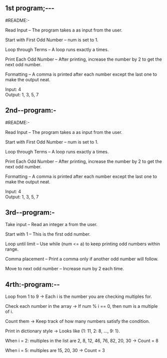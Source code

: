 1st program;---
----------------

#README:-

Read Input – The program takes a as input from the user.

Start with First Odd Number – num is set to 1.

Loop through Terms – A loop runs exactly a times.

Print Each Odd Number – After printing, increase the number by 2 to get the next odd number.

Formatting – A comma is printed after each number except the last one to make the output neat.



Input: 4  
Output: 1, 3, 5, 7


2nd--program:-
-------------------

#README:-

Read Input – The program takes a as input from the user.

Start with First Odd Number – num is set to 1.

Loop through Terms – A loop runs exactly a times.

Print Each Odd Number – After printing, increase the number by 2 to get the next odd number.

Formatting – A comma is printed after each number except the last one to make the output neat.



Input: 4  
Output: 1, 3, 5, 7

3rd--program:-
-------------------
Take input – Read an integer a from the user.

Start with 1 – This is the first odd number.

Loop until limit – Use while (num <= a) to keep printing odd numbers within range.

Comma placement – Print a comma only if another odd number will follow.

Move to next odd number – Increase num by 2 each time.


4rth:-program:--
--------------------
Loop from 1 to 9 → Each i is the number you are checking multiples for.

Check each number in the array → If num % i == 0, then num is a multiple of i.

Count them → Keep track of how many numbers satisfy the condition.

Print in dictionary style → Looks like {1: 11, 2: 8, ..., 9: 1}.


When i = 2: multiples in the list are 2, 8, 12, 46, 76, 82, 20, 30 → Count = 8

When i = 5: multiples are 15, 20, 30 → Count = 3
